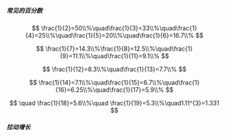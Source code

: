 ##### 常见的百分数

$$
\frac{1}{2}=50\\%\quad\frac{1}{3}=33\\%\quad\frac{1}{4}=25\\%\quad\frac{1}{5}=20\\%\quad\frac{1}{6}=16.7\\%
$$

$$
\frac{1}{7}=14.3\\%\frac{1}{8}=12.5\\%\quad\frac{1}{9}=11.1\\%\quad\frac{1}{11}=9.1\\%
$$

$$
\frac{1}{12}=8.3\\%\quad\frac{1}{13}=7.7\\% 
$$

$$
\frac{1}{14}=7.1\\%\quad\frac{1}{15}=6.7\\%\quad\frac{1}{16}=6.25\\%\quad\frac{1}{17}=5.9\\% 
$$

$$
\quad \frac{1}{18}=5.6\\%\quad \frac{1}{19}=5.3\\%\quad1.11^{3}=1.331
$$

##### 拉动增长

